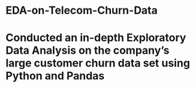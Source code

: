 # EDA-on-Telecom-Churn-Data

# Conducted an in-depth Exploratory Data Analysis on the company’s large customer churn data set using Python and Pandas
